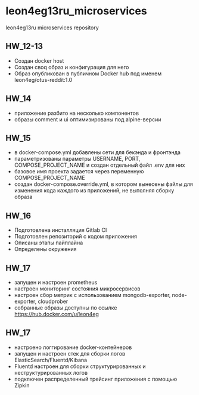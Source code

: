 # leon4eg13ru_microservices
leon4eg13ru microservices repository

## HW_12-13

 - Создан docker host
 - Создан своq образ и конфигурация для него
 - Образ опубликован в публичном Docker hub под именем leon4eg/otus-reddit:1.0

## HW_14

 - приложение разбито на несколько компонентов
 - образы comment и ui оптимизированы под alpine-версии

## HW_15

 - в docker-compose.yml добавлены сети для бекэнда и фронтэнда
 - параметризованы параметры USERNAME, PORT, COMPOSE_PROJECT_NAME и создан отдельный файл .env для них
 - базовое имя проекта задается через переменную COMPOSE_PROJECT_NAME
 - создан docker-compose.override.yml, в котором вынесены файлы для изменения кода каждого из приложений, не выполняя сборку образа

## HW_16

 - Подготовлена инсталляция Gitlab CI
 - Подготовлен репозиторий с кодом приложения
 - Описаны этапы пайплайна
 - Определены окружения

## HW_17

- запущен и настроен prometheus
- настроен мониторинг состояния микросервисов
- настроен сбор метрик с использованием mongodb-exporter, node-exporter, cloudprober
- собранные образы доступны по ссылке https://hub.docker.com/u/leon4eg

## HW_17

 - настроено логгирование docker-контейнеров
 - запущен и настроен стек для сборки логов ElasticSearch/Fluentd/Kibana
 - Fluentd настроен для сборки структурированных и неструктурированных логов
 - подключен распределенный трейсинг приложения с помощью Zipkin

